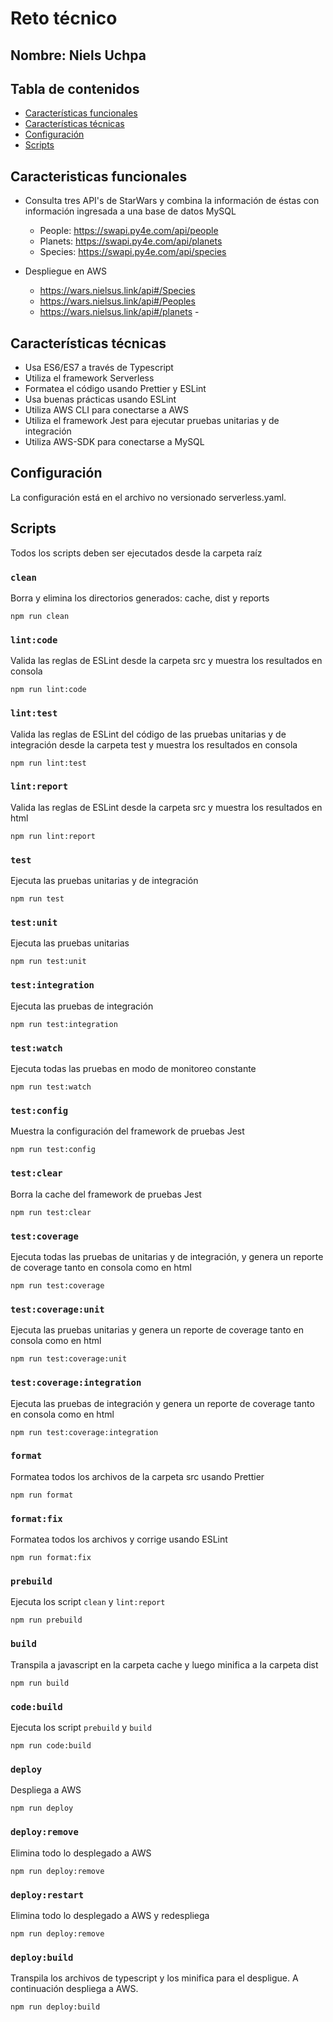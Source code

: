 # Reto técnico

## Nombre: Niels Uchpa

## Tabla de contenidos

- [Características funcionales](#Características-funcionales)
- [Características técnicas](#Características-técnicas)
- [Configuración](#Configuración)
- [Scripts](#Scripts)

## Caracteristicas funcionales

- Consulta tres API's de StarWars y combina la información de éstas con información ingresada a una base de datos MySQL
  - People: https://swapi.py4e.com/api/people
  - Planets: https://swapi.py4e.com/api/planets
  - Species: https://swapi.py4e.com/api/species

- Despliegue en AWS
  - https://wars.nielsus.link/api#/Species
  - https://wars.nielsus.link/api#/Peoples
  - https://wars.nielsus.link/api#/planets  -

## Características técnicas

- Usa ES6/ES7 a través de Typescript
- Utiliza el framework Serverless
- Formatea el código usando Prettier y ESLint
- Usa buenas prácticas usando ESLint
- Utiliza AWS CLI para conectarse a AWS
- Utiliza el framework Jest para ejecutar pruebas unitarias y de integración
- Utiliza AWS-SDK para conectarse a MySQL

## Configuración

La configuración está en el archivo no versionado serverless.yaml.

## Scripts

Todos los scripts deben ser ejecutados desde la carpeta raíz

### `clean`

Borra y elimina los directorios generados: cache, dist y reports

```
npm run clean
```

### `lint:code`

Valida las reglas de ESLint desde la carpeta src y muestra los resultados en consola

```
npm run lint:code
```

### `lint:test`

Valida las reglas de ESLint del código de las pruebas unitarias y de integración desde la carpeta test y muestra los resultados en consola

```
npm run lint:test
```

### `lint:report`

Valida las reglas de ESLint desde la carpeta src y muestra los resultados en html

```
npm run lint:report
```

### `test`

Ejecuta las pruebas unitarias y de integración

```
npm run test
```

### `test:unit`

Ejecuta las pruebas unitarias

```
npm run test:unit
```

### `test:integration`

Ejecuta las pruebas de integración

```
npm run test:integration
```

### `test:watch`

Ejecuta todas las pruebas en modo de monitoreo constante

```
npm run test:watch
```

### `test:config`

Muestra la configuración del framework de pruebas Jest

```
npm run test:config
```

### `test:clear`

Borra la cache del framework de pruebas Jest

```
npm run test:clear
```

### `test:coverage`

Ejecuta todas las pruebas de unitarias y de integración, y genera un reporte de coverage tanto en consola como en html

```
npm run test:coverage
```

### `test:coverage:unit`

Ejecuta las pruebas unitarias y genera un reporte de coverage tanto en consola como en html

```
npm run test:coverage:unit
```

### `test:coverage:integration`

Ejecuta las pruebas de integración y genera un reporte de coverage tanto en consola como en html

```
npm run test:coverage:integration
```

### `format`

Formatea todos los archivos de la carpeta src usando Prettier

```
npm run format
```

### `format:fix`

Formatea todos los archivos y corrige usando ESLint

```
npm run format:fix
```

### `prebuild`

Ejecuta los script `clean` y `lint:report`

```
npm run prebuild
```

### `build`

Transpila a javascript en la carpeta cache y luego minifica a la carpeta dist

```
npm run build
```

### `code:build`

Ejecuta los script `prebuild` y `build`

```
npm run code:build
```

### `deploy`

Despliega a AWS

```
npm run deploy
```

### `deploy:remove`

Elimina todo lo desplegado a AWS

```
npm run deploy:remove
```

### `deploy:restart`

Elimina todo lo desplegado a AWS y redespliega

```
npm run deploy:remove
```

### `deploy:build`

Transpila los archivos de typescript y los minifica para el despligue. A continuación despliega a AWS.

```
npm run deploy:build
```
